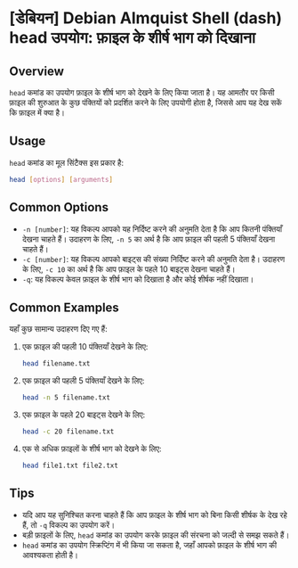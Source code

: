 # [डेबियन] Debian Almquist Shell (dash) head उपयोग: फ़ाइल के शीर्ष भाग को दिखाना

## Overview
`head` कमांड का उपयोग फ़ाइल के शीर्ष भाग को देखने के लिए किया जाता है। यह आमतौर पर किसी फ़ाइल की शुरुआत के कुछ पंक्तियों को प्रदर्शित करने के लिए उपयोगी होता है, जिससे आप यह देख सकें कि फ़ाइल में क्या है।

## Usage
`head` कमांड का मूल सिंटैक्स इस प्रकार है:

```bash
head [options] [arguments]
```

## Common Options
- `-n [number]`: यह विकल्प आपको यह निर्दिष्ट करने की अनुमति देता है कि आप कितनी पंक्तियाँ देखना चाहते हैं। उदाहरण के लिए, `-n 5` का अर्थ है कि आप फ़ाइल की पहली 5 पंक्तियाँ देखना चाहते हैं।
- `-c [number]`: यह विकल्प आपको बाइट्स की संख्या निर्दिष्ट करने की अनुमति देता है। उदाहरण के लिए, `-c 10` का अर्थ है कि आप फ़ाइल के पहले 10 बाइट्स देखना चाहते हैं।
- `-q`: यह विकल्प केवल फ़ाइल के शीर्ष भाग को दिखाता है और कोई शीर्षक नहीं दिखाता।

## Common Examples
यहाँ कुछ सामान्य उदाहरण दिए गए हैं:

1. एक फ़ाइल की पहली 10 पंक्तियाँ देखने के लिए:
   ```bash
   head filename.txt
   ```

2. एक फ़ाइल की पहली 5 पंक्तियाँ देखने के लिए:
   ```bash
   head -n 5 filename.txt
   ```

3. एक फ़ाइल के पहले 20 बाइट्स देखने के लिए:
   ```bash
   head -c 20 filename.txt
   ```

4. एक से अधिक फ़ाइलों के शीर्ष भाग को देखने के लिए:
   ```bash
   head file1.txt file2.txt
   ```

## Tips
- यदि आप यह सुनिश्चित करना चाहते हैं कि आप फ़ाइल के शीर्ष भाग को बिना किसी शीर्षक के देख रहे हैं, तो `-q` विकल्प का उपयोग करें।
- बड़ी फ़ाइलों के लिए, `head` कमांड का उपयोग करके फ़ाइल की संरचना को जल्दी से समझ सकते हैं।
- `head` कमांड का उपयोग स्क्रिप्टिंग में भी किया जा सकता है, जहाँ आपको फ़ाइल के शीर्ष भाग की आवश्यकता होती है।